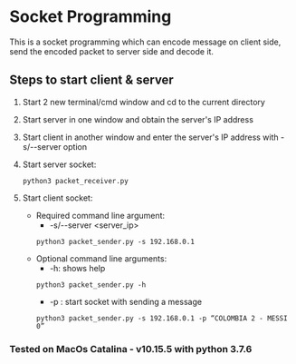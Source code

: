# Socket Programming
This is a socket programming which can encode message on client side, send the encoded packet to server side and decode it.

## Steps to start client & server
1. Start 2 new terminal/cmd window and cd to the current directory

2. Start server in one window and obtain the server's IP address

3. Start client in another window and enter the server's IP address with -s/--server option

4. Start server socket:  
   ```
   python3 packet_receiver.py
   ```

5. Start client socket:  
    * Required command line argument:
      * -s/--server <server_ip>  
      ```
      python3 packet_sender.py -s 192.168.0.1
      ```
    * Optional command line arguments:  
      * -h: shows help  
      ```
      python3 packet_sender.py -h
      ```
      * -p <message>: start socket with sending a message  
      ```
      python3 packet_sender.py -s 192.168.0.1 -p “​COLOMBIA 2 - MESSI 0​”
      ```  
      
### Tested on MacOs Catalina - v10.15.5 with python 3.7.6
